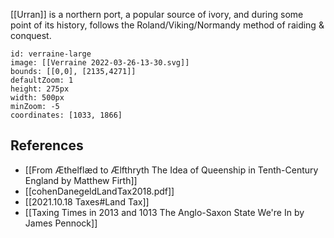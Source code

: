 [[Urran]] is a northern port, a popular source of ivory, and during some point of its history, follows the Roland/Viking/Normandy method of raiding & conquest. 



```leaflet
id: verraine-large
image: [[Verraine 2022-03-26-13-30.svg]]
bounds: [[0,0], [2135,4271]]
defaultZoom: 1
height: 275px
width: 500px
minZoom: -5
coordinates: [1033, 1866]
```


## References

- [[From Æthelflæd to Ælfthryth The Idea of Queenship in Tenth-Century England by Matthew Firth]]
- [[cohenDanegeldLandTax2018.pdf]]
- [[2021.10.18 Taxes#Land Tax]]
- [[Taxing Times in 2013 and 1013 The Anglo-Saxon State We're In by James Pennock]] 